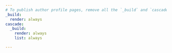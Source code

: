 ```yaml
---
# To publish author profile pages, remove all the `_build` and `cascade` settings below.
_build:
  render: always
cascade:
  _build:
    render: always
    list: always

---
```



